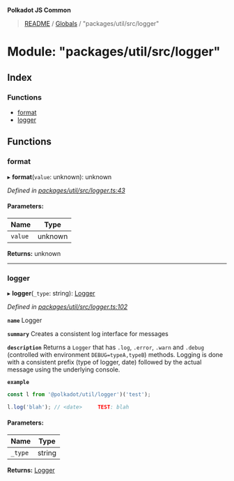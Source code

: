 **Polkadot JS Common**

> [README](../README.md) / [Globals](../globals.md) / "packages/util/src/logger"

# Module: "packages/util/src/logger"

## Index

### Functions

* [format](_packages_util_src_logger_.md#format)
* [logger](_packages_util_src_logger_.md#logger)

## Functions

### format

▸ **format**(`value`: unknown): unknown

*Defined in [packages/util/src/logger.ts:43](https://github.com/polkadot-js/common/blob/bd1735ca/packages/util/src/logger.ts#L43)*

#### Parameters:

Name | Type |
------ | ------ |
`value` | unknown |

**Returns:** unknown

___

### logger

▸ **logger**(`_type`: string): [Logger](../interfaces/_packages_util_src_types_.logger.md)

*Defined in [packages/util/src/logger.ts:102](https://github.com/polkadot-js/common/blob/bd1735ca/packages/util/src/logger.ts#L102)*

**`name`** Logger

**`summary`** Creates a consistent log interface for messages

**`description`** 
Returns a `Logger` that has `.log`, `.error`, `.warn` and `.debug` (controlled with environment `DEBUG=typeA,typeB`) methods. Logging is done with a consistent prefix (type of logger, date) followed by the actual message using the underlying console.

**`example`** 
<BR>

```javascript
const l from '@polkadot/util/logger')('test');

l.log('blah'); // <date>     TEST: blah
```

#### Parameters:

Name | Type |
------ | ------ |
`_type` | string |

**Returns:** [Logger](../interfaces/_packages_util_src_types_.logger.md)

